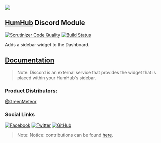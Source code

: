 [![](resources/discordlogo.png)](https://discordapp.com/)

## [HumHub](https://www.humhub.org/en) Discord Module

[![Scrutinizer Code Quality](https://scrutinizer-ci.com/g/GreenMeteor/humhub-discordapp-module/badges/quality-score.png?b=master)](https://scrutinizer-ci.com/g/GreenMeteor/humhub-discordapp-module/?branch=master) [![Build Status](https://scrutinizer-ci.com/g/GreenMeteor/humhub-discordapp-module/badges/build.png?b=master)](https://scrutinizer-ci.com/g/GreenMeteor/humhub-discordapp-module/build-status/master)

Adds a sidebar widget to the Dashboard.

## [Documentation](/docs/README.md)
> Note: Discord is an external service that provides the widget that is placed within your HumHub's sidebar.

### __Product Distributors:__
[@GreenMeteor](https://github.com/GreenMeteor)

### Social Links
[![Facebook](http://www.godolphin.org/wp-content/uploads/2015/01/Facebook-Icon-1021x1024-100x100.png)](https://www.facebook.com/realGreenMeteor) [![Twitter](https://media-exp2.licdn.com/mpr/mpr/shrink_100_100/AAEAAQAAAAAAAATdAAAAJGVhNWFjN2Q5LTYzNjYtNDU4YS04ZjcwLWEyMTNhZDA5NTgxNQ.png)](https://twitter.com/realGreenMeteor) [![GitHub](https://cdn.inquisitr.com/wp-content/uploads/2015/05/Github-100x100.jpg)](https://github.com/GreenMeteor)

> Note: Notice: contributions can be found [here](https://github.com/GreenMeteor/humhub-discordapp-module/blob/master/.github/CONTRIBUTORS.md).
